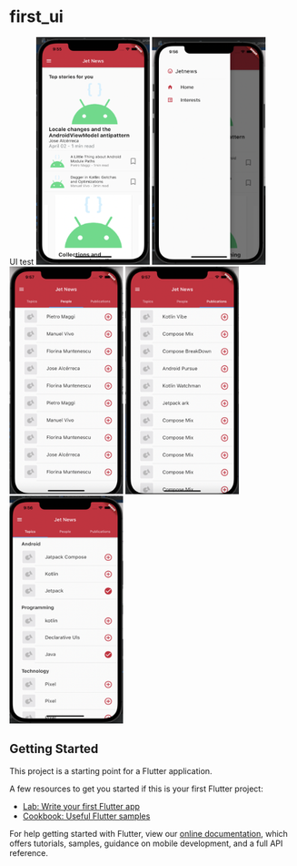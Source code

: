 # first_ui

UI test
<img src="./images/main.png" width="200" height="400">
<img src="./images/drawer.png" width="200" height="400">
<img src="./images/people.png" width="200" height="400">
<img src="./images/publications.png" width="200" height="400">
<img src="./images/topic.png" width="200" height="400">
## Getting Started

This project is a starting point for a Flutter application.

A few resources to get you started if this is your first Flutter project:

- [Lab: Write your first Flutter app](https://flutter.dev/docs/get-started/codelab)
- [Cookbook: Useful Flutter samples](https://flutter.dev/docs/cookbook)

For help getting started with Flutter, view our
[online documentation](https://flutter.dev/docs), which offers tutorials,
samples, guidance on mobile development, and a full API reference.

